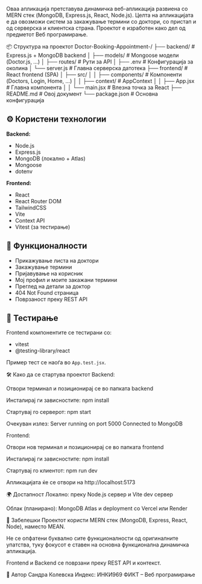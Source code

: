 Оваа апликација претставува динамичка веб-апликација развиена со MERN стек (MongoDB, Express.js, React, Node.js). Целта на апликацијата е да овозможи систем за закажување термини со доктори, со пристап и од серверска и клиентска страна. Проектот е изработен како дел од предметот Веб програмирање.

📦 Структура на проектот
Doctor-Booking-Appointment-/
├── backend/ # Express.js + MongoDB backend
│ ├── models/ # Mongoose модели (Doctor.js, ...)
│ ├── routes/ # Рути за API
│ ├── .env # Конфигурација за околина
│ └── server.js # Главна серверска датотека
├── frontend/ # React frontend (SPA)
│ ├── src/
│ │ ├── components/ # Компоненти (Doctors, Login, Home, ...)
│ │ ├── context/ # AppContext
│ │ ├── App.jsx # Главна компонента
│ │ └── main.jsx # Влезна точка за React
├── README.md # Овој документ
└── package.json # Основна конфигурација

## ⚙️ Користени технологии

**Backend:**

- Node.js  
- Express.js  
- MongoDB (локално + Atlas)  
- Mongoose  
- dotenv  

**Frontend:**

- React  
- React Router DOM  
- TailwindCSS  
- Vite  
- Context API  
- Vitest (за тестирање)  


## 🚀 Функционалности

- Прикажување листа на доктори  
- Закажување термини  
- Пријавување на корисник  
- Мој профил и моите закажани термини  
- Преглед на детали за доктор  
- 404 Not Found страница  
- Поврзаност преку REST API  

## 🧪 Тестирање

Frontend компонентите се тестирани со:

- vitest  
- @testing-library/react  

Пример тест се наоѓа во `App.test.jsx`.


🛠️ Како да се стартува проектот
Backend:

Отвори терминал и позиционирај се во папката backend

Инсталирај ги зависностите:
npm install

Стартувај го серверот:
npm start

Очекуван излез:
Server running on port 5000
Connected to MongoDB

Frontend:

Отвори нов терминал и позиционирај се во папката frontend

Инсталирај ги зависностите:
npm install

Стартувај го клиентот:
npm run dev

Апликацијата ќе се отвори на http://localhost:5173

🌍 Достапност
Локално: преку Node.js сервер и Vite dev сервер

Облак (планирано): MongoDB Atlas и deployment со Vercel или Render

📌 Забелешки
Проектот користи MERN стек (MongoDB, Express, React, Node), наместо MEAN.

Не се опфатени буквално сите функционалности од оригиналните упатства, туку фокусот е ставен на основна функционална динамичка апликација.

Frontend и Backend се поврзани преку REST API и контекст.

👤 Автор
Сандра Колевска
Индекс: ИНКИ969
ФИКТ – Веб програмирање 

